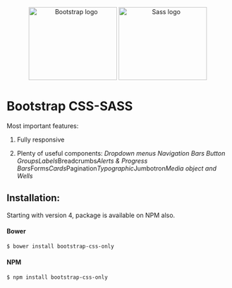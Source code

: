 <p align="center">
    <img src="https://v5.getbootstrap.com/docs/5.0/assets/brand/bootstrap-logo-shadow.png" alt="Bootstrap logo" width="200" height="165">
    <img src="https://sass-lang.com/assets/img/styleguide/color-1c4aab2b.png" alt="Sass logo" width="200" height="165">
</p>

# Bootstrap CSS-SASS 

 Most important features:

1. Fully responsive

2. Plenty of useful components: 
*Dropdown menus
*Navigation Bars*
*Button Groups*Labels*Breadcrumbs*Alerts & Progress Bars*Forms*Cards*Pagination*Typographic*Jumbotron*Media object and Wells*



## Installation:
Starting with version 4, package is available on NPM also.

#### Bower

```bash
$ bower install bootstrap-css-only
```

#### NPM 

```bash
$ npm install bootstrap-css-only
```


